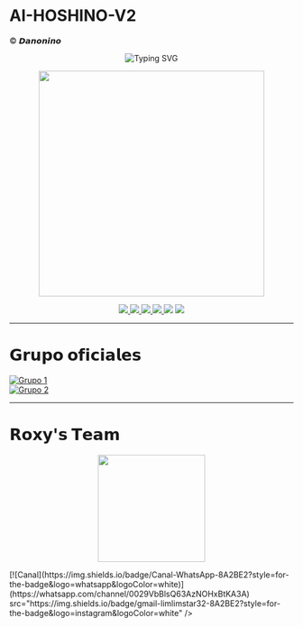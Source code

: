 # AI-HOSHINO-V2
© 𝘿𝙖𝙣𝙤𝙣𝙞𝙣𝙤

<p align="center">
  <img src="https://readme-typing-svg.herokuapp.com?font=Fira+Code&pause=1500&color=8A2BE2&center=true&vCenter=true&width=435&lines=𝐀𝐢+𝐇𝐨𝐬𝐡𝐢𝐧𝐨+⭐;©𝐏𝐨𝐰𝐞𝐫+𝐁𝐲+𝐃𝐚𝐧𝐨𝐧𝐢𝐧𝐨+🌸;𝐁𝐨𝐭+𝐞𝐧+𝐝𝐞𝐬𝐚𝐫𝐫𝐨𝐥𝐥𝐨+🌸;𝐃𝐞𝐣𝐚+𝐭𝐮+𝐞𝐬𝐭𝐫𝐞𝐥𝐥𝐢𝐭𝐚+⭐" alt="Typing SVG" />
</p>

<p align="center">
  <img src="https://i.postimg.cc/SszW6FHr/images-3.jpg" width="400px" />
</p>

<p align="center">
  <a href="https://github.com/ypsuke862">
    <img src="https://img.shields.io/badge/Autor-Danonino-8A2BE2?style=for-the-badge&logo=github&logoColor=white" />
  </a>
  <a href="https://instagram.com/kob_dano_nino">
    <img src="https://img.shields.io/badge/Instagram-kob_dano_nino-8A2BE2?style=for-the-badge&logo=instagram&logoColor=white" />
  </a>
  <a href="https://www.tiktok.com/@dano_nino_uwu">
<img src="https://img.shields.io/badge/TikTok-dano_nino_uwu-8A2BE2?style=for-the-badge&logo=tiktok&logoColor=white" />
  </a>
  <a href="https://wa.me/529992042946">
    <img src="https://img.shields.io/badge/WhatsApp-Chat-8A2BE2?style=for-the-badge&logo=whatsapp&logoColor=white" />
  </a>
  <img src="https://img.shields.io/badge/JavaScript-Verificado-8A2BE2?style=for-the-badge&logo=javascript&logoColor=white" />
  <img src="https://img.shields.io/badge/Node.js-Verificado-8A2BE2?style=for-the-badge&logo=node.js&logoColor=white" />
</p>

---

# 𝗚𝗿𝘂𝗽𝗼 𝗼𝗳𝗶𝗰𝗶𝗮𝗹𝗲𝘀

[![Grupo 1](https://img.shields.io/badge/Grupo_1-WhatsApp-8A2BE2?style=for-the-badge&logo=whatsapp&logoColor=white)](https://chat.whatsapp.com/HIOAhMxbxg6Hnp5gHkY0pT)  
[![Grupo 2](https://img.shields.io/badge/Grupo_2-WhatsApp-8A2BE2?style=for-the-badge&logo=whatsapp&logoColor=white)](https://chat.whatsapp.com/JI6zZ6hd8VA3xQwOdslcv9)

---

# 𝗥𝗼𝘅𝘆'𝘀 𝗧𝗲𝗮𝗺
<p align="center">
  <img src=
"https://i.postimg.cc/VvJLrmTy/Airbrush-Image-Enhancer-1760756059556.jpg" width="190px" />
</p>
[![Canal](https://img.shields.io/badge/Canal-WhatsApp-8A2BE2?style=for-the-badge&logo=whatsapp&logoColor=white)](https://whatsapp.com/channel/0029VbBlsQ63AzNOHxBtKA3A)
src="https://img.shields.io/badge/gmail-limlimstar32-8A2BE2?style=for-the-badge&logo=instagram&logoColor=white" />
  </a>